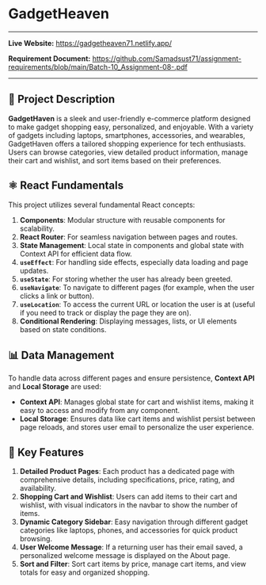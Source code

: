 # GadgetHeaven

---

**Live Website:**  https://gadgetheaven71.netlify.app/

**Requirement Document:** https://github.com/Samadsust71/assignment-requirements/blob/main/Batch-10_Assignment-08-.pdf

---

## 📜 Project Description

**GadgetHaven** is a sleek and user-friendly e-commerce platform designed to make gadget shopping easy, personalized, and enjoyable. With a variety of gadgets including laptops, smartphones, accessories, and wearables, GadgetHaven offers a tailored shopping experience for tech enthusiasts. Users can browse categories, view detailed product information, manage their cart and wishlist, and sort items based on their preferences.

## ⚛️ React Fundamentals

This project utilizes several fundamental React concepts:

1. **Components**: Modular structure with reusable components for scalability.
2. **React Router**: For seamless navigation between pages and routes.
3. **State Management**: Local state in components and global state with Context API for efficient data flow.
4. **`useEffect`**: For handling side effects, especially data loading and page updates.
5. **`useState`**: For storing whether the user has already been greeted.
6. **`useNavigate`**: To navigate to different pages (for example, when the user clicks a link or button).
7. **`useLocation`**: To access the current URL or location the user is at (useful if you need to track or display the page they are on).
8. **Conditional Rendering**: Displaying messages, lists, or UI elements based on state conditions.

## 📊 Data Management

To handle data across different pages and ensure persistence, **Context API** and **Local Storage** are used:

- **Context API**: Manages global state for cart and wishlist items, making it easy to access and modify from any component.
- **Local Storage**: Ensures data like cart items and wishlist persist between page reloads, and stores user email to personalize the user experience.

## 🔑 Key Features

1. **Detailed Product Pages**: Each product has a dedicated page with comprehensive details, including specifications, price, rating, and availability.
2. **Shopping Cart and Wishlist**: Users can add items to their cart and wishlist, with visual indicators in the navbar to show the number of items.
3. **Dynamic Category Sidebar**: Easy navigation through different gadget categories like laptops, phones, and accessories for quick product browsing.
4. **User Welcome Message**: If a returning user has their email saved, a personalized welcome message is displayed on the About page.
5. **Sort and Filter**: Sort cart items by price, manage cart items, and view totals for easy and organized shopping.
